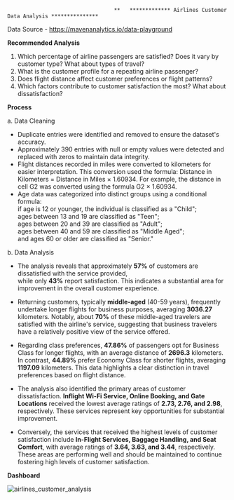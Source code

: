                                       **   ************* Airlines Customer Data Analysis ***************

Data Source - https://mavenanalytics.io/data-playground

**Recommended  Analysis**
      
1.	Which percentage of airline passengers are satisfied? Does it vary by customer type? What about types of travel?
2.	What is the customer profile for a repeating airline passenger?
3.	Does flight distance affect customer preferences or flight patterns?
4.	Which factors contribute to customer satisfaction the most? What about dissatisfaction?
           


  **Process**
      
a. Data Cleaning      

- Duplicate entries were identified and removed to ensure the dataset's accuracy.
- Approximately 390 entries with null or empty values were detected and replaced with zeros to maintain data integrity.
- Flight distances recorded in miles were converted to kilometers for easier interpretation.
  This conversion used the formula: Distance in Kilometers = Distance in Miles × 1.60934.
   For example, the distance in cell G2 was converted using the formula G2 × 1.60934.
- Age data was categorized into distinct groups using a conditional formula:    
  if age is 12 or younger, the individual is classified as a "Child";   
  ages between 13 and 19 are classified as "Teen";    
  ages between 20 and 39 are classified as "Adult";      
  ages between 40 and 59 are classified as "Middle Aged";    
  and ages 60 or older are classified as "Senior."      

b. Data Analysis

 - The analysis reveals that approximately **57%** of customers are dissatisfied with the service provided,   
 while only **43%** report satisfaction. This indicates a substantial area for improvement in the overall customer experience.

- Returning customers, typically **middle-aged** (40-59 years), frequently undertake longer flights for business purposes,
  averaging **3036.27** kilometers. Notably, about **70%** of these middle-aged travelers are satisfied with the airline's service,
  suggesting that business travelers have a relatively positive view of the service offered.

- Regarding class preferences, **47.86%** of passengers opt for Business Class for longer flights, with an average distance of
  **2696.3** kilometers. In contrast, **44.89%** prefer Economy Class for shorter flights, averaging **1197.09** kilometers.
  This data highlights a clear distinction in travel preferences based on flight distance.

- The analysis also identified the primary areas of customer dissatisfaction. **Inflight Wi-Fi Service, Online Booking,
  and Gate Locations** received the lowest average ratings of **2.73, 2.76, and 2.98**, respectively. These services represent
  key opportunities for substantial improvement.

- Conversely, the services that received the highest levels of customer satisfaction include **In-Flight Services,
  Baggage Handling, and Seat Comfort**, with average ratings of **3.64, 3.63, and 3.44**, respectively. These areas
  are performing well and should be maintained to continue fostering high levels of customer satisfaction.



**Dashboard**

![airlines_customer_analysis](https://github.com/user-attachments/assets/df4c05a1-40c8-4ded-b016-fa26ee8d7af9)





  
